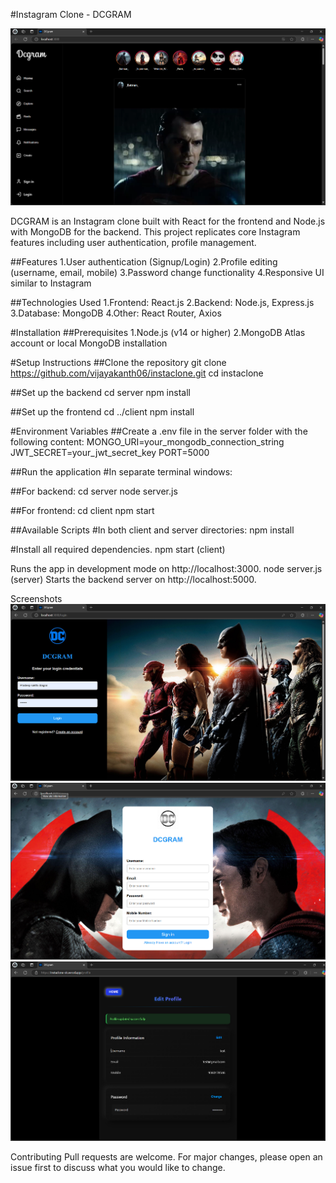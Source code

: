 #Instagram Clone - DCGRAM

![DCGRAM Home Feed](https://github.com/vijayakanth06/instaclone/blob/master/readme_images/home.png)

DCGRAM is an Instagram clone built with React for the frontend and Node.js with MongoDB for the backend. This project replicates core Instagram features including user authentication, profile management.

##Features
    1.User authentication (Signup/Login)
    2.Profile editing (username, email, mobile)
    3.Password change functionality
    4.Responsive UI similar to Instagram

##Technologies Used
    1.Frontend: React.js
    2.Backend: Node.js, Express.js
    3.Database: MongoDB
    4.Other: React Router, Axios

#Installation
##Prerequisites
    1.Node.js (v14 or higher)
    2.MongoDB Atlas account or local MongoDB installation


#Setup Instructions
##Clone the repository
    git clone https://github.com/vijayakanth06/instaclone.git
    cd instaclone

##Set up the backend
    cd server
    npm install

##Set up the frontend
    cd ../client
    npm install


#Environment Variables
##Create a .env file in the server folder with the following content:
    MONGO_URI=your_mongodb_connection_string
    JWT_SECRET=your_jwt_secret_key
    PORT=5000

##Run the application
#In separate terminal windows:

##For backend:
    cd server
    node server.js

##For frontend:
    cd client
    npm start

##Available Scripts
#In both client and server directories:
    npm install

#Install all required dependencies.
    npm start (client)

Runs the app in development mode on http://localhost:3000.
    node server.js (server)
Starts the backend server on http://localhost:5000.

Screenshots
![DCGRAM Login Screen](https://github.com/vijayakanth06/instaclone/blob/master/readme_images/login.png)
![DCGRAM signin Screen](https://github.com/vijayakanth06/instaclone/blob/master/readme_images/signin.png)
![DCGRAM profile Screen](https://github.com/vijayakanth06/instaclone/blob/master/readme_images/profile.png)

Contributing
Pull requests are welcome. For major changes, please open an issue first to discuss what you would like to change.

